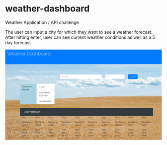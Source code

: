 # weather-dashboard

Weather Application / API challenge

The user can input a city for which they want to see a weather forecast. After hitting enter, user can see current weather conditions as well as a 5 day forecast.

<img src= "./assets/images/capture.png">
